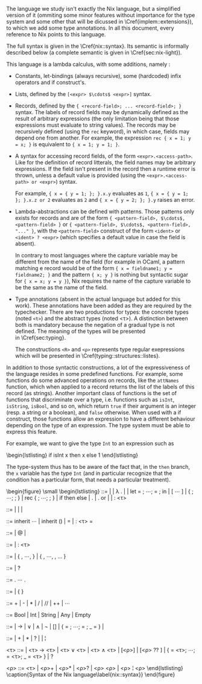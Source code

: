 The language we study isn't exactly the Nix language, but a simplified version
of it (ommiting some minor features without importance for the type system and
some other that will be dicussed in \Cref{implem::extensions}), to which we
add some type annotations.  In all this document, every reference to Nix points
to this language.

The full syntax is given in the \Cref{nix::syntax}.
Its semantic is informally described below (a complete semantic is given in
\Cref{sec:nix-light}).

This language is a lambda calculus, with some additions, namely :

- Constants, let-bindings (always recursive), some (hardcoded) infix operators
  and if construct's.

- Lists, defined by the `[<expr> $\cdots$ <expr>]` syntax.

- Records, defined by the `{ <record-field>; ... <record-field>; }` syntax.
  The labels of record fields may be dynamically defined as the result of
  arbitrary expressions (the only limitation being that those expressions must
  evaluate to string values).
  The records may be recursively defined (using the `rec` keyword), in which
  case, fields may depend one from another.
  For example, the expression `rec { x = 1; y = x; }` is equivalent to `{ x =
  1; y = 1; }`.

- A syntax for accessing record fields, of the form `<expr>.<access-path>`.
    Like for the definition of record litterals, the field names may be arbitrary
    expressions.
    If the field isn't present in the record then a runtime error is thrown,
    unless a default value is provided (using the
    `<expr>.<access-path> or <expr>`) syntax.

    For example, `{ x = { y = 1; }; }.x.y` evaluates as `1`,
    `{ x = { y = 1; }; }.x.z or 2` evaluates as `2` and `{ x = { y = 2; }; }.y`
    raises an error.

- Lambda-abstractions can be defined with patterns.
    Those patterns only exists for records and are of the form
    `{ <pattern-field>, $\cdots$, <pattern-field> }`
    or
    `{ <pattern-field>, $\cdots$, <pattern-field>, "..." }`, with the
    `<pattern-field>` construct of the form `<ident>` or `<ident> ? <expr>`
    (which specifies a default value in case the field is absent).

    In contrary to most languages where the capture variable may be different
    from the name of the field (for example in OCaml, a pattern matching e
    record would be of the form `{ x = fieldname1; y = fieldname2; }` and the
    pattern `{ x; y }` is nothing but syntactic sugar for `{ x = x; y = y }`),
    Nix requires the name of the capture variable to be the same as the name of
    the field.

- Type annotations (absent in the actual language but added for this work).
    These annotations have been added as they are required by the typechecker.
    There are two productions for types: the concrete types (noted `<t>`) and
    the abstract types (noted <τ>). A distinction between both is mandatory
    because the negation of a gradual type is not defined.
    The meaning of the types will be presented in \Cref{sec:typing}.

    The constructions `<R>` and `<ρ>` represents type regular exepressions
    which will be presented in \Cref{typing::structures::listes}.

In addition to those syntactic constructions, a lot of the expressiveness of
the language resides in some predefined functions.
For example, some functions do some advanced operations on records, like the
`attNames` function, which when applied to a record returns the list of the
labels of this record (as strings).
Another important class of functions is the set of functions that discriminate
over a type, i.e. functions such as `isInt`, `isString`, `isBool`, and so on,
which return `true` if their argument is an integer (resp. a string or a
boolean), and `false` otherwise.
When used with a if construct, those functions allow an expression to have a
different behaviour depending on the type of an expression. The type system
must be able to express this feature.

For example, we want to give the type `Int` to an expression such as

\begin{lstlisting}
if isInt x then x else 1
\end{lstlisting}

The type-system thus has to be aware of the fact that, in the `then` branch, the
`x` variable has the type `Int` (and in particular recognize that the condition
has a particular form, that needs a particular treatment).

\begin{figure}
  \small
  \begin{lstlisting}
<expr> ::=
  <ident> | <constant>
  | λ <pattern>.<expr> | <expr> <expr>
  | let <var-pattern> = <expr>; $\cdots$; <var-pattern> = <expr>; in <expr>
  | [ <expr> $\cdots$ <expr> ]
  | { <record-field>; $\cdots$; <record-field>; }
  | rec { <record-field>; $\cdots$; <record-field>; }
  | if <expr> then <expr> else <expr>
  | <expr>.<acces-path>
  | <expr>.<acces-path> or <expr>
  | <expr> <infix-op> <expr>
  | <expr> : <τ>

<constant> ::= <string> | <integer> | <boolean> | <paths>

<record-field> ::= inherit <ident> $\cdots$ <ident>
  | inherit (<expr>) <ident> <ident>
  | <access-path> = <expr> | <access-path> : <τ> = <expr>

<pattern> ::= <record-pattern> | <record-pattern>@<ident>
  | <var-pattern>

<var-pattern> ::= <ident> | <ident> : <τ>

<record-pattern> ::=
  | { <record-pattern-field>, $\cdots$, <record-pattern-field> }
  | { <record-pattern-field>, $\cdots$, <record-pattern-field>, ... }

<record-pattern-field> ::= <var-pattern> | <var-pattern> ? <expr>

<access-path> ::= <access-path-item>. $\cdots$ . <access-path-item>

<access-path-item> ::= <ident> | { <expr> }

<infix-op> ::= + | - | * | / | // | ++ | $\cdots$

<basetype> ::= Bool | Int | String | Any | Empty

<t> ::= <constant> | <t> $\rightarrow$ <t>
  | <t> $\vee$ <t> | <t> $\wedge$ <t> | $\lnot$ <t>
  | [<R>]
  | { <ident> = <t>; $\cdots$; <ident> = <t>; _ = <t> }
  | <basetype>

<R> ::= <t> | <R>+ | <R>* | <R>?
  | <R> <R> | <R> ¦ <R>

<τ> ::= <t> | <τ> $\rightarrow$ <τ>
  | <τ> $\vee$ <τ> | <τ> $\wedge$ <τ>
  | [<ρ>] | [<ρ> ?? ]
  | { <ident> = <τ>; $\cdots$; <ident> = <τ>; _ = <τ> }
  | ?

<ρ> ::= <τ> | <ρ>+ | <ρ>* | <ρ>?
  | <ρ> <ρ> | <ρ> ¦ <ρ>
  \end{lstlisting}
  \caption{Syntax of the Nix language\label{nix::syntax}}
\end{figure}
